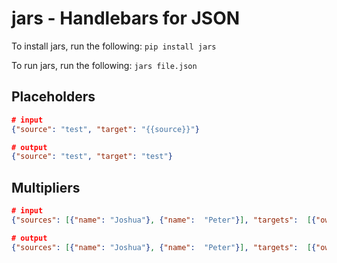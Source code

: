 # jars - Handlebars for JSON
To install jars, run the following:
`pip install jars`

To run jars, run the following:
`jars file.json`

## Placeholders 
```json
# input 
{"source": "test", "target": "{{source}}"}

# output
{"source": "test", "target": "test"}
```

## Multipliers 
```json
# input
{"sources": [{"name": "Joshua"}, {"name":  "Peter"}], "targets":  [{"owner": "{{source.name}}" }]}

# output
{"sources": [{"name": "Joshua"}, {"name":  "Peter"}], "targets":  [{"owner": "Joshua" }, {"owner": "Peter" }]}
```

